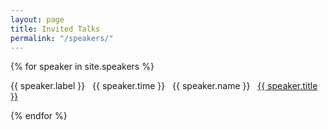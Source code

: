 ```yaml
---
layout: page
title: Invited Talks
permalink: "/speakers/"
---
```


{% for speaker in site.speakers %}
  <div class="speaker">
    <p>{{ speaker.label }} &nbsp; {{ speaker.time }} &nbsp; {{ speaker.name }} &nbsp; <a href="/acs{{ speaker.url }}">{{ speaker.title }}</a></p>
  </div>
{% endfor %}
